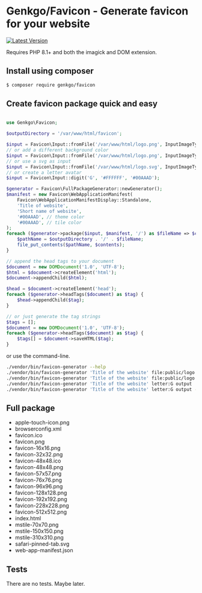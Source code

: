 # Genkgo/Favicon - Generate favicon for your website

[![Latest Version](https://img.shields.io/github/release/genkgo/favicon.svg?style=flat-square)](https://github.com/genkgo/favicon/releases)

Requires PHP 8.1+ and both the imagick and DOM extension.

## Install using composer

```bash
$ composer require genkgo/favicon
```


## Create favicon package quick and easy

```php

use Genkgo\Favicon;

$outputDirectory = '/var/www/html/favicon';

$input = Favicon\Input::fromFile('/var/www/html/logo.png', InputImageType::PNG);
// or add a different background color
$input = Favicon\Input::fromFile('/var/www/html/logo.png', InputImageType::PNG, '#FF0000');
// or use a svg as input
$input = Favicon\Input::fromFile('/var/www/html/logo.svg', InputImageType::SVG);
// or create a letter avatar
$input = Favicon\Input::digit('G', '#FFFFFF', '#00AAAD');

$generator = Favicon\FullPackageGenerator::newGenerator();
$manifest = new Favicon\WebApplicationManifest(
    Favicon\WebApplicationManifestDisplay::Standalone,
    'Title of website',
    'Short name of website',
    '#00AAAD', // theme color
    '#00AAAD', // tile color
);
foreach ($generator->package($input, $manifest, '/') as $fileName => $contents) {
    $pathName = $outputDirectory . '/' . $fileName;
    file_put_contents($pathName, $contents);
}

// append the head tags to your document
$document = new DOMDocument('1.0', 'UTF-8');
$html = $document->createElement('html');
$document->appendChild($html);

$head = $document->createElement('head');
foreach ($generator->headTags($document) as $tag) {
    $head->appendChild($tag);
}

// or just generate the tag strings
$tags = [];
$document = new DOMDocument('1.0', 'UTF-8');
foreach ($generator->headTags($document) as $tag) {
    $tags[] = $document->saveHTML($tag);
}
```

or use the command-line.

```bash
./vendor/bin/favicon-generator --help
./vendor/bin/favicon-generator 'Title of the website' file:public/logo.png output 
./vendor/bin/favicon-generator 'Title of the website' file:public/logo.png output --theme-color=#00AAAD --icon-background=#00AAAD --root=/
./vendor/bin/favicon-generator 'Title of the website' letter:G output
./vendor/bin/favicon-generator 'Title of the website' letter:G output --letter-color=#FFFFFF --theme-color=#00AAAD --icon-background=#00AAAD --root=/
```

## Full package

- apple-touch-icon.png
- browserconfig.xml
- favicon.ico
- favicon.png
- favicon-16x16.png
- favicon-32x32.png
- favicon-48x48.ico
- favicon-48x48.png
- favicon-57x57.png
- favicon-76x76.png
- favicon-96x96.png
- favicon-128x128.png
- favicon-192x192.png
- favicon-228x228.png
- favicon-512x512.png
- index.html
- mstile-70x70.png
- mstile-150x150.png
- mstile-310x310.png
- safari-pinned-tab.svg
- web-app-manifest.json

## Tests

There are no tests. Maybe later.
